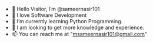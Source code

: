 - 👋 Hello Visitor, I’m @sameernasir101
- 👀 I love Software Development
- 🌱 I’m currently learning Python Programming.
- 💞️ I am looking to get more knowledge and experience.
- 📫 You can reach me at "msameernasir101@gmail.com"

<!---
sameernasir101/sameernasir101 is a ✨ special ✨ repository because its `README.md` (this file) appears on your GitHub profile.
You can click the Preview link to take a look at your changes.
--->
